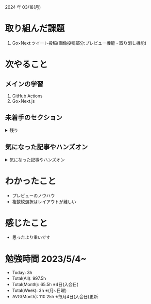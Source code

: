
2024 年 03/18(月)

# 取り組んだ課題
1. Go×Next:ツイート投稿(画像投稿部分:プレビュー機能・取り消し機能)
 
# 次やること

## メインの学習

1. GitHub Actions
2. Go×Next.js

## 未着手のセクション

<details>

<summary>残り</summary>

### インフラ側
* 継続的インテグレーション
* Terraform

</details>

## 気になった記事やハンズオン

<details>

<summary>気になった記事やハンズオン</summary>

### Go
1. [古典学派的テストとGoで考える持続可能なアーキテクチャ入門](https://zenn.dev/jy8752/books/73769005e6afa9/viewer/chapter1)
2. [クリーンアーキテクチャ](https://nuits.jp/entry/easiest-clean-architecture-2019-09)
3. [Goにおけるメモリ管理の可視化](https://zenn.dev/kazu1029/articles/38ab3d99ef0de3)
4. [変数とメモリの関係](https://9cguide.appspot.com/15-02.html)
5. [Goで学ぶポインタとアドレス](https://qiita.com/Sekky0905/items/447efa04a95e3fec217f)

### TS
1. [TypeChallenge](https://github.com/type-challenges/type-challenges/tree/main/questions/00004-easy-pick)

### 低レイヤ

1. [Putting the “You” in CPU](https://cpu.land/)

</details>

# わかったこと

* プレビューのノウハウ
* 複数枚選択はレイアウトが難しい

# 感じたこと

* 思ったより重いです

# 勉強時間 2023/5/4~

* Today: 3h
* Total(All): 997.5h　
* Total(Month): 65.5h ※4日(入会日)
* Total(Week): 3h ※(月~日曜)
* AVG(Month): 110.25h ※毎月4日(入会日)更新
